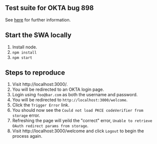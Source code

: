 ## Test suite for OKTA bug 898

See [here](https://github.com/okta/okta-oidc-js/issues/898) for further information.
## Start the SWA locally

1. Install node.
2. `npm install` 
3. `npm start`

## Steps to reproduce

1. Visit http://localhost:3000/.
2. You will be redirected to an OKTA login page.
3. Login using `foo@bar.com` as both the username and password.
4. You will be redirected to `http://localhost:3000/welcome`.
5. Click the `Trigger Error` link.
6. You should now see the `Could not load PKCE codeVerifier from storage` error.
7. Refreshing the page will yeild the "correct" error, `Unable to retrieve OAuth redirect params from storage`. 
8. Visit http://localhost:3000/welcome and click `Logout` to begin the process again.
